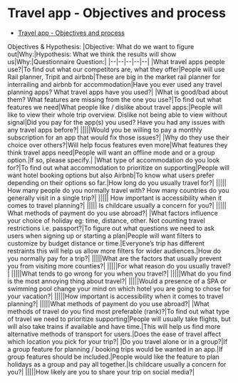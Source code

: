 # Travel app - Objectives and process

- [Travel app - Objectives and process](#travel-app---objectives-and-process)

Objectives & Hypothesis:
|Objective: What do we want to figure out|Why:|Hypothesis: What we think the results will show us|Why:|Questionnaire Question:|
|--|--|--|--|--|
|What travel apps people use?|To find out what our competitors are, what they offer|People will use Rail planner, Tripit and airbnb|These are big in the market rail planner for interrailing and airbnb for accommodation|Have you ever used any travel planning apps? What travel apps have you used?|
|What is good/bad about them?  What features are missing from the one you use?|To find out what features we need|What people like / dislike about travel apps:|People will like to view their whole trip overview. Dislike not being able to view without signal|Did you pay for the app(s) you used? Have you had any issues with any travel apps before?|
|||||Would you be willing to pay a monthly subscription for an app that would fix those issues?|
|Why do they use their choice over others?|Will help focus features even more|What features they think travel apps need|People will want an offline mode and or a group option.|If so, please specify.|
|What type of accommodation do you look for?|To find out what accommodation to prioritize on supporting|People will want hotel booking options but also Airbnb|To know what users prefer depending on their options so far.|How long do you usually travel for?|
||||| How many people do you normally travel with? How many countries do you generally visit in a single trip?|
||||| How important is accessibility when it comes to travel planning?|
||||| Is childcare usually a concern for you?|
||||| What methods of payment do you use abroad?|
|What factors influence your choice of holiday eg: time, distance, other. Not counting travel restrictions i.e. passport?|To figure out what questions we need to ask users when signing up or starting a plan|People will want filters to customize by budget distance or time.|Everyone’s trip has different restraints this will help us allow more filters for wider audiences.|How do you normally pay for a trip?|
|||||What are the factors that usually prevent you from visiting more counties?|
|||||For what reason do you usually travel?|
|||||What tends to go wrong for you when you travel?|
|||||What do you find is the most annoying thing about travel?|
|||||Would a presence of a SPA or swimming pool change your mind on which hotel you are going to chose for your vacation?|
|||||How important is accessibility when it comes to travel planning?|
|||||What methods of payment do you use abroad?|
|What methods of travel do you find most preferable (rank)?|To find out what type of travel we need to prioritize supporting|People will usually take flights, but will also take trains if available and have time.|This will help us find more alternative methods of transport for users.|Does the ease of travel affect which location you pick for your trip?|
|Do you travel alone or in a group?|If a group feature for planning / booking trips would be wanted in an app.|If group features should be included.|People would like the feature to plan holidays as a group and pay all together.|Is childcare usually a concern for you?|
|||||How likely are you to share your trip on social media?|
